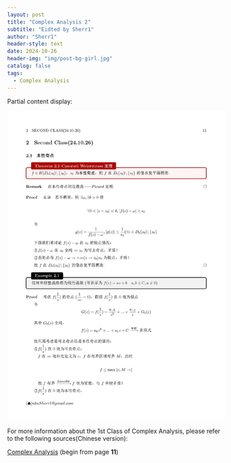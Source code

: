 ```yaml
---
layout: post
title: "Complex Analysis 2"
subtitle: "Eidted by Sherr1"
author: "Sherr1"
header-style: text
date: 2024-10-26
header-img: "img/post-bg-girl.jpg"
catalog: false
tags:
  - Complex Analysis
---
```


Partial content display:

![](/img/in-post/post-ca/11.jpg)

For more information about the 1st Class of Complex Analysis, please refer to the following sources(Chinese version):

[Complex Analysis](/files/Complex%20Analysis.pdf) (begin from page **11**)

